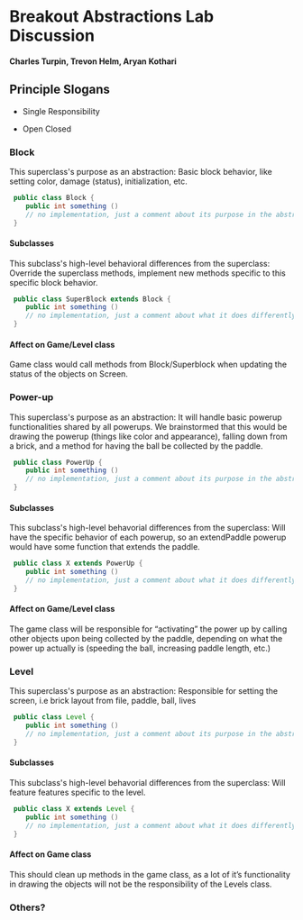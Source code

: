 # Breakout Abstractions Lab Discussion
#### Charles Turpin, Trevon Helm, Aryan Kothari


## Principle Slogans

* Single Responsibility

* Open Closed



### Block

This superclass's purpose as an abstraction: Basic block behavior, like setting color, damage (status), initialization, etc.
```java
 public class Block {
 	public int something ()
 	// no implementation, just a comment about its purpose in the abstraction: Set the damage the block has taken
 }
```

#### Subclasses

This subclass's high-level behavioral differences from the superclass: Override the superclass methods, implement new methods specific to this specific block behavior.
```java
 public class SuperBlock extends Block {
 	public int something ()
 	// no implementation, just a comment about what it does differently: Explode block if health == 0
 }
```

#### Affect on Game/Level class

Game class would call methods from Block/Superblock when updating the status of the objects on Screen.

### Power-up

This superclass's purpose as an abstraction: It will handle basic powerup functionalities shared by all powerups. We brainstormed that this would be drawing the powerup (things like color and appearance), falling down from a brick, and a method for having the ball be collected by the paddle.
```java
 public class PowerUp {
 	public int something ()
 	// no implementation, just a comment about its purpose in the abstraction: fallDown() will have the powerup fall down towards the bottom of the screen.
 }
```

#### Subclasses

This subclass's high-level behavorial differences from the superclass: Will have the specific behavior of each powerup, so an extendPaddle powerup would have some function that extends the paddle.

```java
 public class X extends PowerUp {
 	public int something ()
 	// no implementation, just a comment about what it does differently: extendPaddle() will extend the paddle a certain length.
 }
```

#### Affect on Game/Level class
The game class will be responsible for “activating” the power up by calling other objects upon being collected by the paddle, depending on what the power up actually is (speeding the ball, increasing paddle length, etc.)


### Level

This superclass's purpose as an abstraction: Responsible for setting the screen, i.e brick layout from file, paddle, ball, lives
```java
 public class Level {
 	public int something ()
 	// no implementation, just a comment about its purpose in the abstraction: Load file in from resources folder
 }
```

#### Subclasses

This subclass's high-level behavorial differences from the superclass: Will feature features specific to the level.
```java
 public class X extends Level {
 	public int something ()
 	// no implementation, just a comment about what it does differently: verticalPaddle() : Will start the program with the paddle on the top of the screen.
 }
```

#### Affect on Game class

This should clean up methods in the game class, as a lot of it’s functionality in drawing the objects will not be the responsibility of the Levels class.

### Others?

